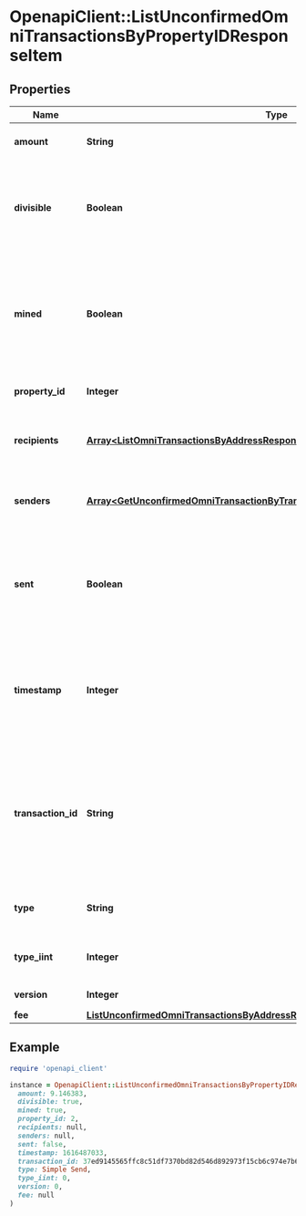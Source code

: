 # OpenapiClient::ListUnconfirmedOmniTransactionsByPropertyIDResponseItem

## Properties

| Name | Type | Description | Notes |
| ---- | ---- | ----------- | ----- |
| **amount** | **String** | Defines the amount of the sent tokens. |  |
| **divisible** | **Boolean** | Defines whether the attribute can be divisible or not, as boolean. E.g., if it is \&quot;true\&quot;, the attribute is divisible. |  |
| **mined** | **Boolean** | Defines whether the transaction has been mined or not, as boolean. E.g. if set to \&quot;true\&quot;, it means the transaction is mined. |  |
| **property_id** | **Integer** | Represents the identifier of the tokens to send. |  |
| **recipients** | [**Array&lt;ListOmniTransactionsByAddressResponseItemRecipients&gt;**](ListOmniTransactionsByAddressResponseItemRecipients.md) | Represents an object of addresses that receive the transactions. |  |
| **senders** | [**Array&lt;GetUnconfirmedOmniTransactionByTransactionIDTxidResponseItemSenders&gt;**](GetUnconfirmedOmniTransactionByTransactionIDTxidResponseItemSenders.md) | Represents an object of addresses that provide the funds. |  |
| **sent** | **Boolean** | Defines whether the transaction has been sent or not, as boolean. E.g. if set to \&quot;true\&quot;, it means the transaction is sent. |  |
| **timestamp** | **Integer** | Defines the exact date/time in Unix Timestamp when this transaction was mined, confirmed or first seen in Mempool, if it is unconfirmed. |  |
| **transaction_id** | **String** | Represents the unique identifier of a transaction, i.e. it could be &#x60;transactionId&#x60; in UTXO-based protocols like Bitcoin, and transaction &#x60;hash&#x60; in Ethereum blockchain. |  |
| **type** | **String** | Defines the type of the transaction as a string. |  |
| **type_iint** | **Integer** | Defines the type of the transaction as a number. |  |
| **version** | **Integer** | Defines the specific version. |  |
| **fee** | [**ListUnconfirmedOmniTransactionsByAddressResponseItemFee**](ListUnconfirmedOmniTransactionsByAddressResponseItemFee.md) |  |  |

## Example

```ruby
require 'openapi_client'

instance = OpenapiClient::ListUnconfirmedOmniTransactionsByPropertyIDResponseItem.new(
  amount: 9.146383,
  divisible: true,
  mined: true,
  property_id: 2,
  recipients: null,
  senders: null,
  sent: false,
  timestamp: 1616487033,
  transaction_id: 37ed9145565ffc8c51df7370bd82d546d892973f15cb6c974e7b6b52f1bf5aa9,
  type: Simple Send,
  type_iint: 0,
  version: 0,
  fee: null
)
```

